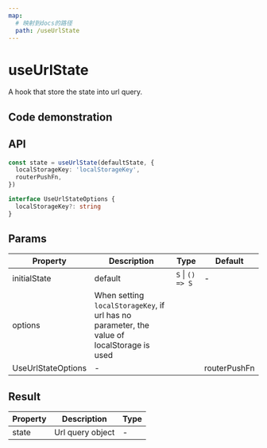 ```yaml
---
map:
  # 映射到docs的路径
  path: /useUrlState
---
```


# useUrlState

A hook that store the state into url query.

## Code demonstration

<demo src="./demo/demo.vue"
language="vue"
title="Default usage"
desc="Store the state into url query. By set the value to undefined, the attribute can be removed from the url query."> </demo>

## API

```typescript
const state = useUrlState(defaultState, {
  localStorageKey: 'localStorageKey',
  routerPushFn,
})

interface UseUrlStateOptions {
  localStorageKey?: string
}
```

## Params

| Property | Description | Type | Default |
| --- | --- | --- | --- |
| initialState | default | `S` \| `() => S` | - |
| options | When setting `localStorageKey`, if url has no parameter, the value of localStorage is used |
| UseUrlStateOptions | - |  | routerPushFn | In general, the `router.push` method of passing the vue-router just works | `function` | - |

## Result

| Property | Description      | Type |
| -------- | ---------------- | ---- |
| state    | Url query object | -    |
